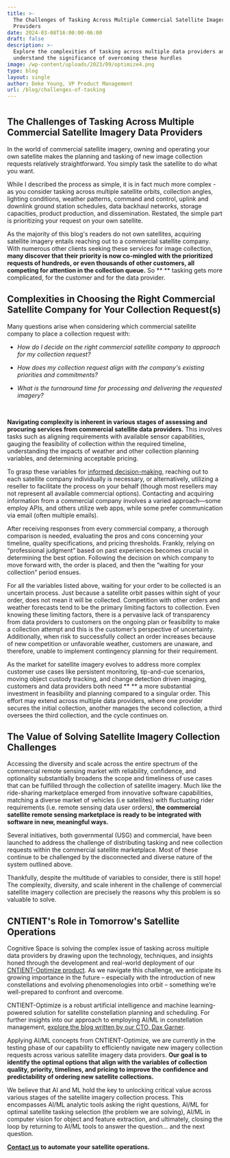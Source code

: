 ```yaml
---
title: >-
  The Challenges of Tasking Across Multiple Commercial Satellite Imagery Data
  Providers
date: 2024-03-08T16:00:00-06:00
draft: false
description: >-
  Explore the complexities of tasking across multiple data providers and
  understand the significance of overcoming these hurdles
image: /wp-content/uploads/2023/09/optimize4.png
type: blog
layout: single
author: Deke Young, VP Product Management
url: /blog/challenges-of-tasking
---
```

#

## The Challenges of Tasking Across Multiple Commercial Satellite Imagery Data Providers

In the world of commercial satellite imagery, owning and operating your own satellite makes the planning and tasking of new image collection requests relatively straightforward. You simply task the satellite to do what you want.

While I described the process as simple, it is in fact much more complex - as you consider tasking across multiple satellite orbits, collection angles, lighting conditions, weather patterns, command and control, uplink and downlink ground station schedules, data backhaul networks, storage capacities, product production, and dissemination. Restated, the simple part is prioritizing your request on your own satellite.

As the majority of this blog's readers do not own satellites, acquiring satellite imagery entails reaching out to a commercial satellite company. With numerous other clients seeking these services for image collection, **many discover that their priority is now co-mingled with the prioritized requests of hundreds, or even thousands of other customers, all competing for attention in the collection queue.** So \*\* \*\* tasking gets more complicated, for the customer and for the data provider.

## Complexities in Choosing the Right Commercial Satellite Company for Your Collection Request(s)

Many questions arise when considering which commercial satellite company to place a collection request with:

* *How do I decide on the right commercial satellite company to approach for my collection request?*
* *How does my collection request align with the company's existing priorities and commitments?*
* *What is the turnaround time for processing and delivering the requested imagery?*

  &nbsp;

**Navigating complexity is inherent in various stages of assessing and procuring services from commercial satellite data providers.** This involves tasks such as aligning requirements with available sensor capabilities, gauging the feasibility of collection within the required timeline, understanding the impacts of weather and other collection planning variables, and determining acceptable pricing.

To grasp these variables for [<u>informed decision-making</u>](https://www.cognitivespace.com/blog/2023/automated-satellite-operations/), reaching out to each satellite company individually is necessary, or alternatively, utilizing a reseller to facilitate the process on your behalf (though most resellers may not represent all available commercial options). Contacting and acquiring information from a commercial company involves a varied approach—some employ APIs, and others utilize web apps, while some prefer communication via email (often multiple emails).

After receiving responses from every commercial company, a thorough comparison is needed, evaluating the pros and cons concerning your timeline, quality specifications, and pricing thresholds. Frankly, relying on “professional judgment” based on past experiences becomes crucial in determining the best option. Following the decision on which company to move forward with, the order is placed, and then the “waiting for your collection” period ensues.

For all the variables listed above, waiting for your order to be collected is an uncertain process. Just because a satellite orbit passes within sight of your order, does not mean it will be collected. Competition with other orders and weather forecasts tend to be the primary limiting factors to collection. Even knowing these limiting factors, there is a pervasive lack of transparency from data providers to customers on the ongoing plan or feasibility to make a collection attempt and this is the customer’s perspective of uncertainty. Additionally, when risk to successfully collect an order increases because of new competition or unfavorable weather, customers are unaware, and therefore, unable to implement contingency planning for their requirement.

As the market for satellite imagery evolves to address more complex customer use cases like persistent monitoring, tip-and-cue scenarios, moving object custody tracking, and change detection driven imaging, customers and data providers both need \*\* \*\* a more substantial investment in feasibility and planning compared to a singular order. This effort may extend across multiple data providers, where one provider secures the initial collection, another manages the second collection, a third oversees the third collection, and the cycle continues on.

## The Value of Solving Satellite Imagery Collection Challenges

Accessing the diversity and scale across the entire spectrum of the commercial remote sensing market with reliability, confidence, and optionality substantially broadens the scope and timeliness of use cases that can be fulfilled through the collection of satellite imagery. Much like the ride-sharing marketplace emerged from innovative software capabilities, matching a diverse market of vehicles (i.e satellites) with fluctuating rider requirements (i.e. remote sensing data user orders), **the commercial satellite remote sensing marketplace is ready to be integrated with software in new, meaningful ways.**

Several initiatives, both governmental (USG) and commercial, have been launched to address the challenge of distributing tasking and new collection requests within the commercial satellite marketplace. Most of these continue to be challenged by the disconnected and diverse nature of the system outlined above.

Thankfully, despite the multitude of variables to consider, there is still hope! The complexity, diversity, and scale inherent in the challenge of commercial satellite imagery collection are precisely the reasons why this problem is so valuable to solve.

## CNTIENT's Role in Tomorrow's Satellite Operations

Cognitive Space is solving the complex issue of tasking across multiple data providers by drawing upon the technology, techniques, and insights honed through the development and real-world deployment of our [<u>CNTIENT-Optimize product</u>](https://www.cognitivespace.com/product/). As we navigate this challenge, we anticipate its growing importance in the future – especially with the introduction of new constellations and evolving phenomenologies into orbit – something we’re well-prepared to confront and overcome.

CNTIENT-Optimize is a robust artificial intelligence and machine learning-powered solution for satellite constellation planning and scheduling. For further insights into our approach to employing AI/ML in constellation management, [<u>explore the blog written by our CTO, Dax Garner</u>](https://www.cognitivespace.com/blog/2023/role-of-ai-and-ml-in-satellite-constellation-management/).

Applying AI/ML concepts from CNTIENT-Optimize, we are currently in the testing phase of our capability to efficiently navigate new imagery collection requests across various satellite imagery data providers. **Our goal is to identify the optimal options that align with the variables of collection quality, priority, timelines, and pricing to improve the confidence and predictability of ordering new satellite collections.**

We believe that AI and ML hold the key to unlocking critical value across various stages of the satellite imagery collection process. This encompasses AI/ML analytic tools asking the right questions, AI/ML for optimal satellite tasking selection (the problem we are solving), AI/ML in computer vision for object and feature extraction, and ultimately, closing the loop by returning to AI/ML tools to answer the question… and the next question.

[**<u>Contact us</u>**](https://www.cognitivespace.com/contact/) **to automate your satellite operations.**

&nbsp;